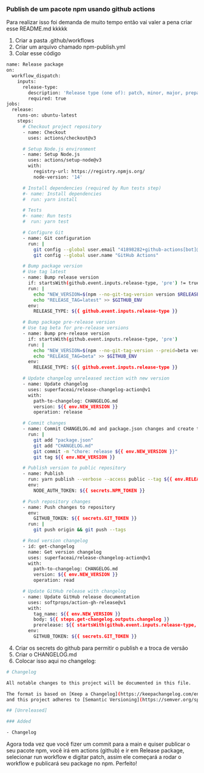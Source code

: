 ### Publish de um pacote npm usando github actions

Para realizar isso foi demanda de muito tempo então vai valer a pena criar esse README.md kkkkk

1. Criar a pasta .github/workflows
2. Criar um arquivo chamado npm-publish.yml
3. Colar esse código

```bash 
name: Release package
on:
  workflow_dispatch:
    inputs:
      release-type:
        description: 'Release type (one of): patch, minor, major, prepatch, preminor, premajor, prerelease'
        required: true
jobs:
  release:
    runs-on: ubuntu-latest
    steps:
      # Checkout project repository
      - name: Checkout
        uses: actions/checkout@v3

      # Setup Node.js environment
      - name: Setup Node.js
        uses: actions/setup-node@v3
        with:
          registry-url: https://registry.npmjs.org/
          node-version: '14'

      # Install dependencies (required by Run tests step)
      #- name: Install dependencies
      #  run: yarn install

      # Tests
      #- name: Run tests
      #  run: yarn test

      # Configure Git
      - name: Git configuration
        run: |
          git config --global user.email "41898282+github-actions[bot]@users.noreply.github.com"
          git config --global user.name "GitHub Actions"

      # Bump package version
      # Use tag latest
      - name: Bump release version
        if: startsWith(github.event.inputs.release-type, 'pre') != true
        run: |
          echo "NEW_VERSION=$(npm --no-git-tag-version version $RELEASE_TYPE)" >> $GITHUB_ENV
          echo "RELEASE_TAG=latest" >> $GITHUB_ENV
        env:
          RELEASE_TYPE: ${{ github.event.inputs.release-type }}

      # Bump package pre-release version
      # Use tag beta for pre-release versions
      - name: Bump pre-release version
        if: startsWith(github.event.inputs.release-type, 'pre')
        run: |
          echo "NEW_VERSION=$(npm --no-git-tag-version --preid=beta version $RELEASE_TYPE
          echo "RELEASE_TAG=beta" >> $GITHUB_ENV
        env:
          RELEASE_TYPE: ${{ github.event.inputs.release-type }}

      # Update changelog unreleased section with new version
      - name: Update changelog
        uses: superfaceai/release-changelog-action@v1
        with:
          path-to-changelog: CHANGELOG.md
          version: ${{ env.NEW_VERSION }}
          operation: release

      # Commit changes
      - name: Commit CHANGELOG.md and package.json changes and create tag
        run: |
          git add "package.json"
          git add "CHANGELOG.md"
          git commit -m "chore: release ${{ env.NEW_VERSION }}"
          git tag ${{ env.NEW_VERSION }}

      # Publish version to public repository
      - name: Publish
        run: yarn publish --verbose --access public --tag ${{ env.RELEASE_TAG }}
        env:
          NODE_AUTH_TOKEN: ${{ secrets.NPM_TOKEN }}

      # Push repository changes
      - name: Push changes to repository
        env:
          GITHUB_TOKEN: ${{ secrets.GIT_TOKEN }}
        run: |
          git push origin && git push --tags

      # Read version changelog
      - id: get-changelog
        name: Get version changelog
        uses: superfaceai/release-changelog-action@v1
        with:
          path-to-changelog: CHANGELOG.md
          version: ${{ env.NEW_VERSION }}
          operation: read

      # Update GitHub release with changelog
      - name: Update GitHub release documentation
        uses: softprops/action-gh-release@v1
        with:
          tag_name: ${{ env.NEW_VERSION }}
          body: ${{ steps.get-changelog.outputs.changelog }}
          prerelease: ${{ startsWith(github.event.inputs.release-type, 'pre') }}
        env:
          GITHUB_TOKEN: ${{ secrets.GIT_TOKEN }}
```
4. Criar os secrets do github para permitir o publish e a troca de versão
5. Criar o CHANGELOG.md
6. Colocar isso aqui no changelog:

```bash
# Changelog

All notable changes to this project will be documented in this file.

The format is based on [Keep a Changelog](https://keepachangelog.com/en/1.0.0/),
and this project adheres to [Semantic Versioning](https://semver.org/spec/v2.0.0.html).

## [Unreleased]

### Added

- Changelog
```
Agora toda vez que vocẽ fizer um commit para a main e quiser publicar o seu pacote npm, vocẽ irá em actions (github) e ir em Release package, selecionar run workflow e digitar patch, assim ele começará a rodar o workflow e publicará seu package no npm. Perfeito!
